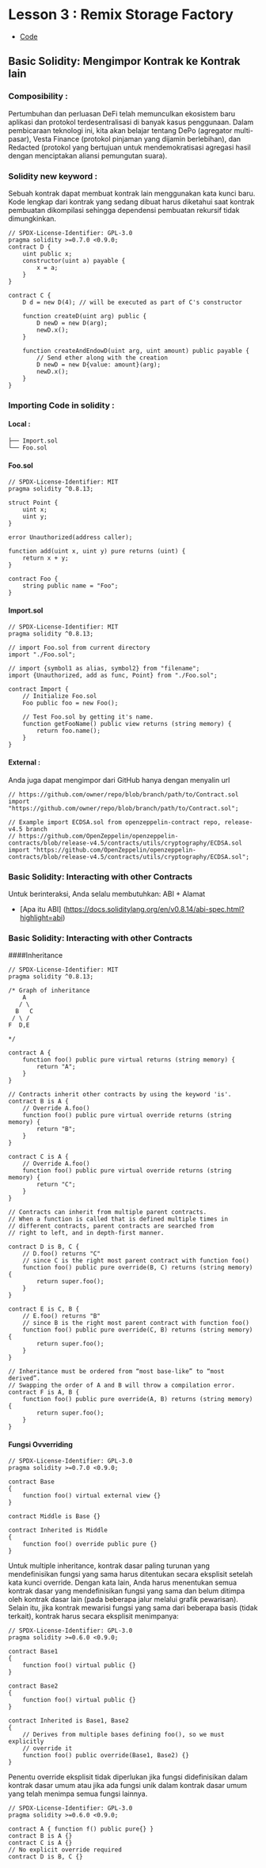 # Lesson 3 : Remix Storage Factory
-  [Code](https://github.com/PatrickAlphaC/storage-factory-fcc)
## Basic Solidity: Mengimpor Kontrak ke Kontrak lain
### Composibility : 
Pertumbuhan dan perluasan DeFi telah memunculkan ekosistem baru aplikasi dan protokol terdesentralisasi di banyak kasus penggunaan. Dalam pembicaraan teknologi ini, kita akan belajar tentang DePo (agregator multi-pasar), Vesta Finance (protokol pinjaman yang dijamin berlebihan), dan Redacted (protokol yang bertujuan untuk mendemokratisasi agregasi hasil dengan menciptakan aliansi pemungutan suara).
### Solidity new keyword :
Sebuah kontrak dapat membuat kontrak lain menggunakan kata kunci baru. Kode lengkap dari kontrak yang sedang dibuat harus diketahui saat kontrak pembuatan dikompilasi sehingga dependensi pembuatan rekursif tidak dimungkinkan.
```solidity
// SPDX-License-Identifier: GPL-3.0
pragma solidity >=0.7.0 <0.9.0;
contract D {
    uint public x;
    constructor(uint a) payable {
        x = a;
    }
}

contract C {
    D d = new D(4); // will be executed as part of C's constructor

    function createD(uint arg) public {
        D newD = new D(arg);
        newD.x();
    }

    function createAndEndowD(uint arg, uint amount) public payable {
        // Send ether along with the creation
        D newD = new D{value: amount}(arg);
        newD.x();
    }
}
```
### Importing Code in solidity :
#### Local :
```solidity
├── Import.sol
└── Foo.sol
```
#### Foo.sol
```solidity
// SPDX-License-Identifier: MIT
pragma solidity ^0.8.13;

struct Point {
    uint x;
    uint y;
}

error Unauthorized(address caller);

function add(uint x, uint y) pure returns (uint) {
    return x + y;
}

contract Foo {
    string public name = "Foo";
}
```
#### Import.sol
```
// SPDX-License-Identifier: MIT
pragma solidity ^0.8.13;

// import Foo.sol from current directory
import "./Foo.sol";

// import {symbol1 as alias, symbol2} from "filename";
import {Unauthorized, add as func, Point} from "./Foo.sol";

contract Import {
    // Initialize Foo.sol
    Foo public foo = new Foo();

    // Test Foo.sol by getting it's name.
    function getFooName() public view returns (string memory) {
        return foo.name();
    }
}
```
#### External : 
Anda juga dapat mengimpor dari GitHub hanya dengan menyalin url
```
// https://github.com/owner/repo/blob/branch/path/to/Contract.sol
import "https://github.com/owner/repo/blob/branch/path/to/Contract.sol";

// Example import ECDSA.sol from openzeppelin-contract repo, release-v4.5 branch
// https://github.com/OpenZeppelin/openzeppelin-contracts/blob/release-v4.5/contracts/utils/cryptography/ECDSA.sol
import "https://github.com/OpenZeppelin/openzeppelin-contracts/blob/release-v4.5/contracts/utils/cryptography/ECDSA.sol";
```
### Basic Solidity: Interacting with other Contracts
Untuk berinteraksi, Anda selalu membutuhkan: ABI + Alamat
-  [Apa itu ABI] (https://docs.soliditylang.org/en/v0.8.14/abi-spec.html?highlight=abi) 

### Basic Solidity: Interacting with other Contracts
####Inheritance
```solidity
// SPDX-License-Identifier: MIT
pragma solidity ^0.8.13;

/* Graph of inheritance
    A
   / \
  B   C
 / \ /
F  D,E

*/

contract A {
    function foo() public pure virtual returns (string memory) {
        return "A";
    }
}

// Contracts inherit other contracts by using the keyword 'is'.
contract B is A {
    // Override A.foo()
    function foo() public pure virtual override returns (string memory) {
        return "B";
    }
}

contract C is A {
    // Override A.foo()
    function foo() public pure virtual override returns (string memory) {
        return "C";
    }
}

// Contracts can inherit from multiple parent contracts.
// When a function is called that is defined multiple times in
// different contracts, parent contracts are searched from
// right to left, and in depth-first manner.

contract D is B, C {
    // D.foo() returns "C"
    // since C is the right most parent contract with function foo()
    function foo() public pure override(B, C) returns (string memory) {
        return super.foo();
    }
}

contract E is C, B {
    // E.foo() returns "B"
    // since B is the right most parent contract with function foo()
    function foo() public pure override(C, B) returns (string memory) {
        return super.foo();
    }
}

// Inheritance must be ordered from “most base-like” to “most derived”.
// Swapping the order of A and B will throw a compilation error.
contract F is A, B {
    function foo() public pure override(A, B) returns (string memory) {
        return super.foo();
    }
}
```
#### Fungsi Ovverriding
```solidity
// SPDX-License-Identifier: GPL-3.0
pragma solidity >=0.7.0 <0.9.0;

contract Base
{
    function foo() virtual external view {}
}

contract Middle is Base {}

contract Inherited is Middle
{
    function foo() override public pure {}
}
```
Untuk multiple inheritance, kontrak dasar paling turunan yang mendefinisikan fungsi yang sama harus ditentukan secara eksplisit setelah kata kunci override. Dengan kata lain, Anda harus menentukan semua kontrak dasar yang mendefinisikan fungsi yang sama dan belum ditimpa oleh kontrak dasar lain (pada beberapa jalur melalui grafik pewarisan). Selain itu, jika kontrak mewarisi fungsi yang sama dari beberapa basis (tidak terkait), kontrak harus secara eksplisit menimpanya:
```solidity
// SPDX-License-Identifier: GPL-3.0
pragma solidity >=0.6.0 <0.9.0;

contract Base1
{
    function foo() virtual public {}
}

contract Base2
{
    function foo() virtual public {}
}

contract Inherited is Base1, Base2
{
    // Derives from multiple bases defining foo(), so we must explicitly
    // override it
    function foo() public override(Base1, Base2) {}
}
```
Penentu override eksplisit tidak diperlukan jika fungsi didefinisikan dalam kontrak dasar umum atau jika ada fungsi unik dalam kontrak dasar umum yang telah menimpa semua fungsi lainnya.
```solidity
// SPDX-License-Identifier: GPL-3.0
pragma solidity >=0.6.0 <0.9.0;

contract A { function f() public pure{} }
contract B is A {}
contract C is A {}
// No explicit override required
contract D is B, C {}
```
